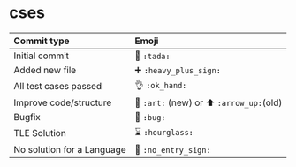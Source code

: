 # cses
|   Commit type              | Emoji                                              |
|:---------------------------|:---------------------------------------------------|
| Initial commit             | :tada: `:tada:`                                    |
| Added new file             | :heavy_plus_sign: `:heavy_plus_sign:`              |
| All test cases passed      | :ok_hand: `:ok_hand:`                              |
| Improve code/structure     | :art: `:art:` (new) or :arrow_up: `:arrow_up:`(old)|
| Bugfix                     | :bug: `:bug:`                                      |
| TLE Solution               | :hourglass: `:hourglass:`                          |
| No solution for a Language | :no_entry_sign: `:no_entry_sign:`                  |
